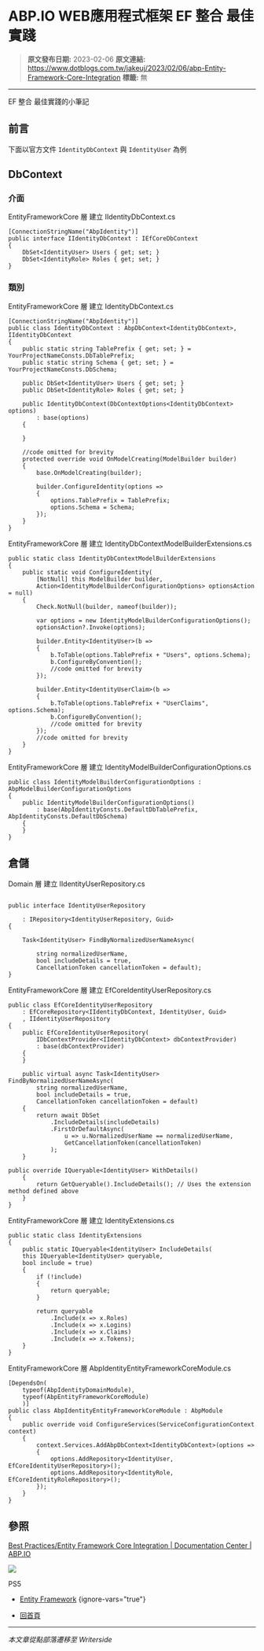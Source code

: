 # ABP.IO WEB應用程式框架 EF 整合 最佳實踐

> **原文發布日期:** 2023-02-06
> **原文連結:** https://www.dotblogs.com.tw/jakeuj/2023/02/06/abp-Entity-Framework-Core-Integration
> **標籤:** 無

---

EF 整合 最佳實踐的小筆記

## 前言

下面以官方文件 `IdentityDbContext` 與 `IdentityUser` 為例

## DbContext

### 介面

EntityFrameworkCore 層 建立 IIdentityDbContext.cs

```
[ConnectionStringName("AbpIdentity")]
public interface IIdentityDbContext : IEfCoreDbContext
{
    DbSet<IdentityUser> Users { get; set; }
    DbSet<IdentityRole> Roles { get; set; }
}
```

### 類別

EntityFrameworkCore 層 建立 IdentityDbContext.cs

```
[ConnectionStringName("AbpIdentity")]
public class IdentityDbContext : AbpDbContext<IdentityDbContext>, IIdentityDbContext
{
    public static string TablePrefix { get; set; } = YourProjectNameConsts.DbTablePrefix;
    public static string Schema { get; set; } = YourProjectNameConsts.DbSchema;

    public DbSet<IdentityUser> Users { get; set; }
    public DbSet<IdentityRole> Roles { get; set; }

    public IdentityDbContext(DbContextOptions<IdentityDbContext> options)
        : base(options)
    {

    }

    //code omitted for brevity
    protected override void OnModelCreating(ModelBuilder builder)
    {
        base.OnModelCreating(builder);

        builder.ConfigureIdentity(options =>
        {
            options.TablePrefix = TablePrefix;
            options.Schema = Schema;
        });
    }
}
```

EntityFrameworkCore 層 建立 IdentityDbContextModelBuilderExtensions.cs

```
public static class IdentityDbContextModelBuilderExtensions
{
    public static void ConfigureIdentity(
        [NotNull] this ModelBuilder builder,
        Action<IdentityModelBuilderConfigurationOptions> optionsAction = null)
    {
        Check.NotNull(builder, nameof(builder));

        var options = new IdentityModelBuilderConfigurationOptions();
        optionsAction?.Invoke(options);

        builder.Entity<IdentityUser>(b =>
        {
            b.ToTable(options.TablePrefix + "Users", options.Schema);
            b.ConfigureByConvention();
            //code omitted for brevity
        });

        builder.Entity<IdentityUserClaim>(b =>
        {
            b.ToTable(options.TablePrefix + "UserClaims", options.Schema);
            b.ConfigureByConvention();
            //code omitted for brevity
        });
        //code omitted for brevity
    }
}
```

EntityFrameworkCore 層 建立 IdentityModelBuilderConfigurationOptions.cs

```
public class IdentityModelBuilderConfigurationOptions : AbpModelBuilderConfigurationOptions
{
    public IdentityModelBuilderConfigurationOptions()
        : base(AbpIdentityConsts.DefaultDbTablePrefix, AbpIdentityConsts.DefaultDbSchema)
    {
    }
}
```

## 倉儲

Domain 層 建立 IIdentityUserRepository.cs

```

public interface IdentityUserRepository

    : IRepository<IdentityUserRepository, Guid>
{

    Task<IdentityUser> FindByNormalizedUserNameAsync(

        string normalizedUserName,
        bool includeDetails = true,
        CancellationToken cancellationToken = default);
}
```

EntityFrameworkCore 層 建立 EfCoreIdentityUserRepository.cs

```
public class EfCoreIdentityUserRepository
    : EfCoreRepository<IIdentityDbContext, IdentityUser, Guid>
    , IIdentityUserRepository
{
    public EfCoreIdentityUserRepository(
        IDbContextProvider<IIdentityDbContext> dbContextProvider)
        : base(dbContextProvider)
    {
    }

    public virtual async Task<IdentityUser> FindByNormalizedUserNameAsync(
        string normalizedUserName,
        bool includeDetails = true,
        CancellationToken cancellationToken = default)
    {
        return await DbSet
            .IncludeDetails(includeDetails)
            .FirstOrDefaultAsync(
                u => u.NormalizedUserName == normalizedUserName,
                GetCancellationToken(cancellationToken)
            );
    }

public override IQueryable<IdentityUser> WithDetails()
    {
        return GetQueryable().IncludeDetails(); // Uses the extension method defined above
    }
}
```

EntityFrameworkCore 層 建立 IdentityExtensions.cs

```
public static class IdentityExtensions
{
    public static IQueryable<IdentityUser> IncludeDetails(
    this IQueryable<IdentityUser> queryable,
    bool include = true)
    {
        if (!include)
        {
            return queryable;
        }

        return queryable
            .Include(x => x.Roles)
            .Include(x => x.Logins)
            .Include(x => x.Claims)
            .Include(x => x.Tokens);
    }
}
```

EntityFrameworkCore 層 AbpIdentityEntityFrameworkCoreModule.cs

```
[DependsOn(
    typeof(AbpIdentityDomainModule),
    typeof(AbpEntityFrameworkCoreModule)
    )]
public class AbpIdentityEntityFrameworkCoreModule : AbpModule
{
    public override void ConfigureServices(ServiceConfigurationContext context)
    {
        context.Services.AddAbpDbContext<IdentityDbContext>(options =>
        {
            options.AddRepository<IdentityUser, EfCoreIdentityUserRepository>();
            options.AddRepository<IdentityRole, EfCoreIdentityRoleRepository>();
        });
    }
}
```

## 參照

[Best Practices/Entity Framework Core Integration | Documentation Center | ABP.IO](https://docs.abp.io/zh-Hans/abp/latest/Best-Practices/Entity-Framework-Core-Integration)

![](https://card.psnprofiles.com/1/jakeuj.png)

PS5

* [Entity Framework](/jakeuj/Tags?qq=Entity%20Framework)
{ignore-vars="true"}

* [回首頁](/jakeuj)

---

*本文章從點部落遷移至 Writerside*
